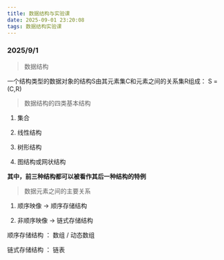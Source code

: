 ```yaml
---
title: 数据结构与实验课
date: 2025-09-01 23:20:08
tags: 数据结构实验课
---
```


### 2025/9/1

> 数据结构

一个结构类型的数据对象的结构S由其元素集C和元素之间的关系集R组成： S = (C,R)

> 数据结构的四类基本结构

1. 集合

2. 线性结构

3. 树形结构

4. 图结构或网状结构

**其中，前三种结构都可以被看作其后一种结构的特例**

> 数据元素之间的主要关系

1. 顺序映像 -> 顺序存储结构

2. 非顺序映像 -> 链式存储结构

顺序存储结构 ： 数组 / 动态数组

链式存储结构 ： 链表
